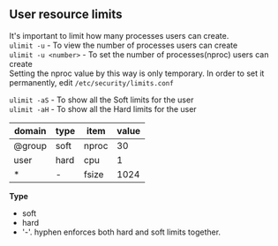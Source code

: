 ## User resource limits

It's important to limit how many processes users can create.  
`ulimit -u` - To view the number of processes users can create  
`ulimit -u <number>` - To set the number of processes(nproc) users can create  
Setting the nproc value by this way is only temporary. In order to set it permanently, edit `/etc/security/limits.conf`  

`ulimit -aS` - To show all the Soft limits for the user  
`ulimit -aH` - To show all the Hard limits for the user  


domain   |   type   |   item   |   value
---      | ---      | ---      | ---     |
@group   | soft     | nproc    | 30
user     | hard     | cpu      | 1
*        | -        | fsize    | 1024

**Type**  
- soft  
- hard  
- '-'. hyphen enforces both hard and soft limits together.  
